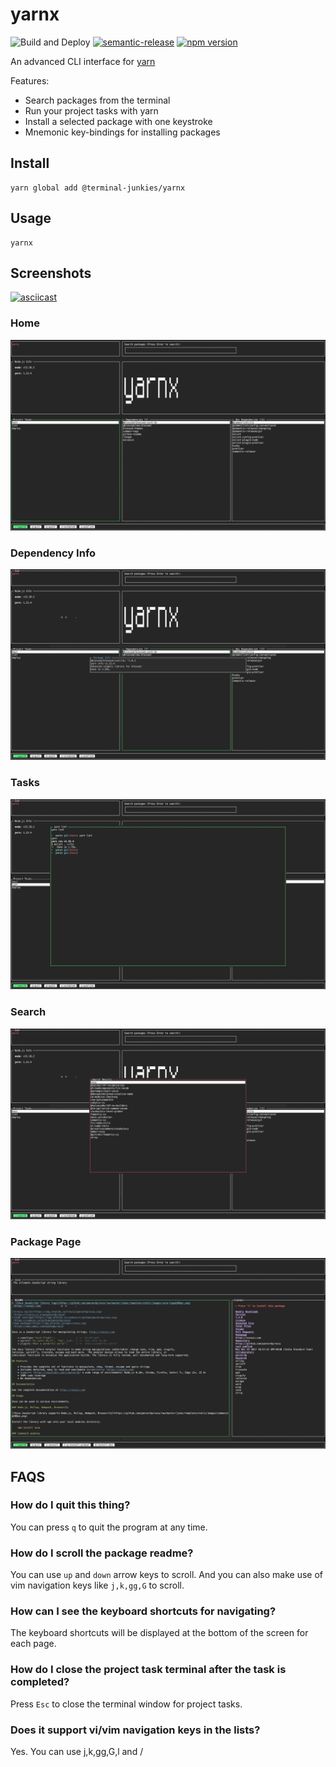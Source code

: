# yarnx

![Build and Deploy](https://github.com/terminal-junkies/yarnx/workflows/Build%20and%20Deploy/badge.svg)
[![semantic-release](https://img.shields.io/badge/%20%20%F0%9F%93%A6%F0%9F%9A%80-semantic--release-e10079.svg)](https://github.com/semantic-release/semantic-release)
[![npm version](http://img.shields.io/npm/v/@terminal-junkies/yarnx.svg?style=flat)](https://npmjs.org/package/@terminal-junkies/yarnx "View this project on npm")

An advanced CLI interface for [yarn](https://classic.yarnpkg.com/en/)

Features:
- Search packages from the terminal
- Run your project tasks with yarn
- Install a selected package with one keystroke
- Mnemonic key-bindings for installing packages


## Install

```
yarn global add @terminal-junkies/yarnx
```

## Usage

```
yarnx
```

## Screenshots

[![asciicast](https://asciinema.org/a/7ajz46JAVDVR9nV5ZMwhLLzAT.svg)](https://asciinema.org/a/7ajz46JAVDVR9nV5ZMwhLLzAT)

### Home
![home page](screenshots/home.png)

### Dependency Info
![package info](screenshots/package-info.png)

### Tasks
![tasks](screenshots/tasks.png)

### Search
![search page](screenshots/search.png)

### Package Page
![package page](screenshots/package-page.png)

## FAQS

### How do I quit this thing?
You can press `q` to quit the program at any time.

### How do I scroll the package readme?
You can use `up` and `down` arrow keys to scroll. And you can also make use of vim navigation keys like `j,k,gg,G` to scroll.

### How can I see the keyboard shortcuts for navigating?
The keyboard shortcuts will be displayed at the bottom of the screen for each page.

### How do I close the project task terminal after the task is completed?
Press `Esc` to close the terminal window for project tasks.

### Does it support vi/vim navigation keys in the lists?
Yes. You can use j,k,gg,G,l and /
